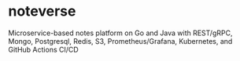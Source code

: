 # noteverse
Microservice-based notes platform on Go and Java with REST/gRPC, Mongo, Postgresql, Redis, S3, Prometheus/Grafana, Kubernetes, and GitHub Actions CI/CD
